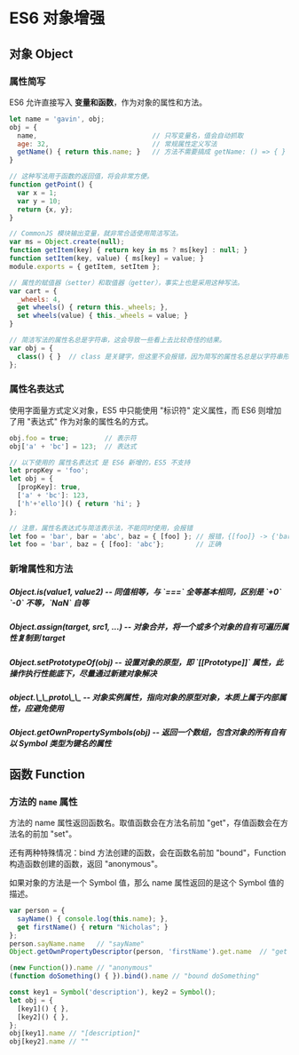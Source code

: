 # ES6 对象增强

## 对象 Object

### 属性简写

ES6 允许直接写入 **变量和函数**，作为对象的属性和方法。

```js
let name = 'gavin', obj;
obj = {
  name,                             // 只写变量名，值会自动抓取
  age: 32,                          // 常规属性定义写法
  getName() { return this.name; }   // 方法不需要搞成 getName: () => { } 这种形式
}

// 这种写法用于函数的返回值，将会非常方便。
function getPoint() {
  var x = 1;
  var y = 10;
  return {x, y};
}

// CommonJS 模块输出变量，就非常合适使用简洁写法。
var ms = Object.create(null);
function getItem(key) { return key in ms ? ms[key] : null; }
function setItem(key, value) { ms[key] = value; }
module.exports = { getItem, setItem };

// 属性的赋值器（setter）和取值器（getter），事实上也是采用这种写法。
var cart = {
  _wheels: 4,
  get wheels() { return this._wheels; },
  set wheels(value) { this._wheels = value; }
}

// 简洁写法的属性名总是字符串，这会导致一些看上去比较奇怪的结果。
var obj = {
  class() { }  // class 是关键字，但这里不会报错，因为简写的属性名总是以字符串形式处理
};
```

### 属性名表达式

使用字面量方式定义对象，ES5 中只能使用 "标识符" 定义属性，而 ES6 则增加了用 "表达式" 作为对象的属性名的方式。

```js
obj.foo = true;         // 表示符
obj['a' + 'bc'] = 123;  // 表达式

// 以下使用的 属性名表达式 是 ES6 新增的，ES5 不支持
let propKey = 'foo';
let obj = {
  [propKey]: true,
  ['a' + 'bc']: 123,
  ['h'+'ello']() { return 'hi'; }
};

// 注意，属性名表达式与简洁表示法，不能同时使用，会报错
let foo = 'bar', bar = 'abc', baz = { [foo] }; // 报错，{[foo]} -> {'bar'}，简写只支持变量，不支持字符串
let foo = 'bar', baz = { [foo]: 'abc'};        // 正确
```

### 新增属性和方法

<div class="dl">
<h5 class="es6">Object.is(value1, value2) <span>-- 同值相等，与 `===` 全等基本相同，区别是 `+0` `-0` 不等，`NaN` 自等</span></h5>
<h5 class="es6">Object.assign(target, src1, ...) <span>-- 对象合并，将一个或多个对象的自有可遍历属性复制到 target</span></h5>
<h5 class="es6">Object.setPrototypeOf(obj) <span>-- 设置对象的原型，即 `[[Prototype]]` 属性，此操作执行性能底下，尽量通过新建对象解决</span></h5>
<h5 class="es6">object.\_\_proto\_\_ <span>-- 对象实例属性，指向对象的原型对象，本质上属于内部属性，应避免使用</span></h5>
<h5 class="es6">Object.getOwnPropertySymbols(obj) <span>-- 返回一个数组，包含对象的所有自有以 Symbol 类型为键名的属性</span></h5>
</div>


## 函数 Function

### 方法的 `name` 属性

方法的 name 属性返回函数名。取值函数会在方法名前加 "get"，存值函数会在方法名的前加 "set"。

还有两种特殊情况：bind 方法创建的函数，会在函数名前加 "bound"，Function 构造函数创建的函数，返回 "anonymous"。

如果对象的方法是一个 Symbol 值，那么 name 属性返回的是这个 Symbol 值的描述。

```js
var person = {
  sayName() { console.log(this.name); },
  get firstName() { return "Nicholas"; }
};
person.sayName.name   // "sayName"
Object.getOwnPropertyDescriptor(person, 'firstName').get.name  // "get firstName"

(new Function()).name // "anonymous"
(function doSomething() { }).bind().name // "bound doSomething"

const key1 = Symbol('description'), key2 = Symbol();
let obj = {
  [key1]() { },
  [key2]() { },
};
obj[key1].name // "[description]"
obj[key2].name // ""
```

